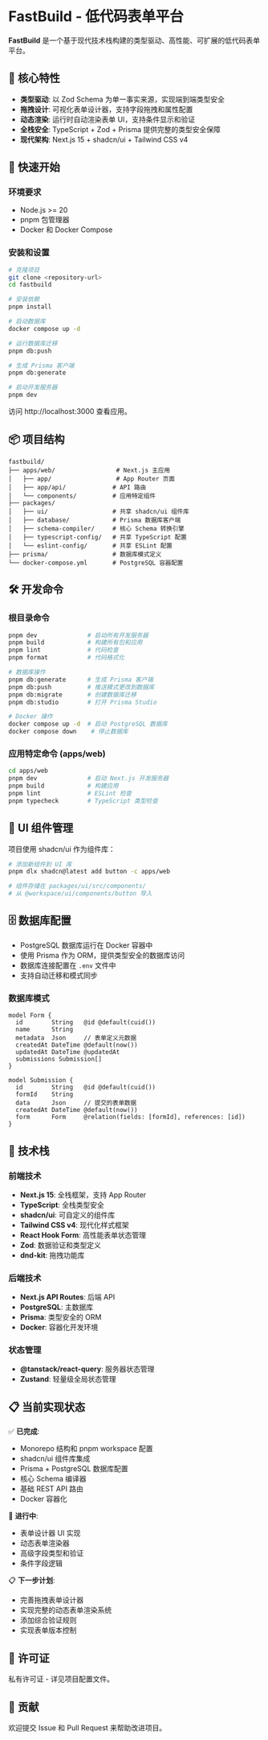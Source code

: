 # FastBuild - 低代码表单平台

**FastBuild** 是一个基于现代技术栈构建的类型驱动、高性能、可扩展的低代码表单平台。

## 🎯 核心特性

- **类型驱动**: 以 Zod Schema 为单一事实来源，实现端到端类型安全
- **拖拽设计**: 可视化表单设计器，支持字段拖拽和属性配置
- **动态渲染**: 运行时自动渲染表单 UI，支持条件显示和验证
- **全栈安全**: TypeScript + Zod + Prisma 提供完整的类型安全保障
- **现代架构**: Next.js 15 + shadcn/ui + Tailwind CSS v4

## 🚀 快速开始

### 环境要求

- Node.js >= 20
- pnpm 包管理器
- Docker 和 Docker Compose

### 安装和设置

```bash
# 克隆项目
git clone <repository-url>
cd fastbuild

# 安装依赖
pnpm install

# 启动数据库
docker compose up -d

# 运行数据库迁移
pnpm db:push

# 生成 Prisma 客户端
pnpm db:generate

# 启动开发服务器
pnpm dev
```

访问 http://localhost:3000 查看应用。

## 📦 项目结构

```
fastbuild/
├── apps/web/                 # Next.js 主应用
│   ├── app/                  # App Router 页面
│   ├── app/api/             # API 路由
│   └── components/          # 应用特定组件
├── packages/
│   ├── ui/                  # 共享 shadcn/ui 组件库
│   ├── database/            # Prisma 数据库客户端
│   ├── schema-compiler/     # 核心 Schema 转换引擎
│   ├── typescript-config/   # 共享 TypeScript 配置
│   └── eslint-config/       # 共享 ESLint 配置
├── prisma/                  # 数据库模式定义
└── docker-compose.yml       # PostgreSQL 容器配置
```

## 🛠️ 开发命令

### 根目录命令
```bash
pnpm dev              # 启动所有开发服务器
pnpm build            # 构建所有包和应用
pnpm lint             # 代码检查
pnpm format           # 代码格式化

# 数据库操作
pnpm db:generate      # 生成 Prisma 客户端
pnpm db:push          # 推送模式更改到数据库
pnpm db:migrate       # 创建数据库迁移
pnpm db:studio        # 打开 Prisma Studio

# Docker 操作
docker compose up -d  # 启动 PostgreSQL 数据库
docker compose down    # 停止数据库
```

### 应用特定命令 (apps/web)
```bash
cd apps/web
pnpm dev              # 启动 Next.js 开发服务器
pnpm build            # 构建应用
pnpm lint             # ESLint 检查
pnpm typecheck        # TypeScript 类型检查
```

## 🎨 UI 组件管理

项目使用 shadcn/ui 作为组件库：

```bash
# 添加新组件到 UI 库
pnpm dlx shadcn@latest add button -c apps/web

# 组件存储在 packages/ui/src/components/
# 从 @workspace/ui/components/button 导入
```

## 🗄️ 数据库配置

- PostgreSQL 数据库运行在 Docker 容器中
- 使用 Prisma 作为 ORM，提供类型安全的数据库访问
- 数据库连接配置在 `.env` 文件中
- 支持自动迁移和模式同步

### 数据库模式
```prisma
model Form {
  id        String   @id @default(cuid())
  name      String
  metadata  Json     // 表单定义元数据
  createdAt DateTime @default(now())
  updatedAt DateTime @updatedAt
  submissions Submission[]
}

model Submission {
  id        String   @id @default(cuid())
  formId    String
  data      Json     // 提交的表单数据
  createdAt DateTime @default(now())
  form      Form     @relation(fields: [formId], references: [id])
}
```

## 🔧 技术栈

### 前端技术
- **Next.js 15**: 全栈框架，支持 App Router
- **TypeScript**: 全栈类型安全
- **shadcn/ui**: 可自定义的组件库
- **Tailwind CSS v4**: 现代化样式框架
- **React Hook Form**: 高性能表单状态管理
- **Zod**: 数据验证和类型定义
- **dnd-kit**: 拖拽功能库

### 后端技术
- **Next.js API Routes**: 后端 API
- **PostgreSQL**: 主数据库
- **Prisma**: 类型安全的 ORM
- **Docker**: 容器化开发环境

### 状态管理
- **@tanstack/react-query**: 服务器状态管理
- **Zustand**: 轻量级全局状态管理

## 📋 当前实现状态

✅ **已完成**:
- Monorepo 结构和 pnpm workspace 配置
- shadcn/ui 组件库集成
- Prisma + PostgreSQL 数据库配置
- 核心 Schema 编译器
- 基础 REST API 路由
- Docker 容器化

🔄 **进行中**:
- 表单设计器 UI 实现
- 动态表单渲染器
- 高级字段类型和验证
- 条件字段逻辑

📋 **下一步计划**:
- 完善拖拽表单设计器
- 实现完整的动态表单渲染系统
- 添加综合验证规则
- 实现表单版本控制

## 📄 许可证

私有许可证 - 详见项目配置文件。

## 🤝 贡献

欢迎提交 Issue 和 Pull Request 来帮助改进项目。
